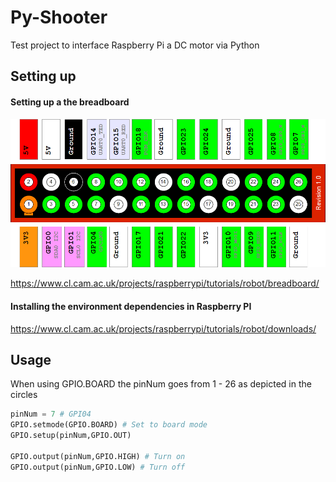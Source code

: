 # Py-Shooter

Test project to interface Raspberry Pi a DC motor via Python

## Setting up 
#### Setting up a the breadboard
![Alt text](/imgs/breadboard.png "breadboard overview")

https://www.cl.cam.ac.uk/projects/raspberrypi/tutorials/robot/breadboard/

#### Installing the environment dependencies in Raspberry PI
https://www.cl.cam.ac.uk/projects/raspberrypi/tutorials/robot/downloads/

## Usage
When using GPIO.BOARD the pinNum goes from 1 - 26 as depicted in the circles
```python
pinNum = 7 # GPI04
GPIO.setmode(GPIO.BOARD) # Set to board mode
GPIO.setup(pinNum,GPIO.OUT)

GPIO.output(pinNum,GPIO.HIGH) # Turn on 
GPIO.output(pinNum,GPIO.LOW) # Turn off
```